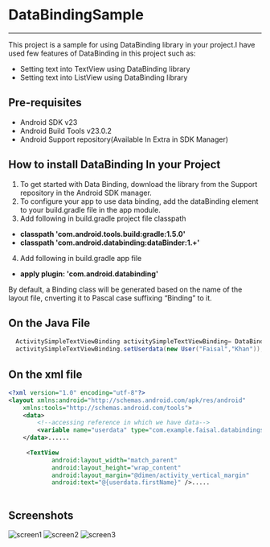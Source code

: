 # DataBindingSample
--------------
This project is a sample for using DataBinding library in your project.I have used few features of DataBinding in this project such as:

- Setting text into TextView using DataBinding library
- Setting text into ListView using DataBinding library


Pre-requisites
--------------

- Android SDK v23
- Android Build Tools v23.0.2
- Android Support repository(Available In Extra in SDK Manager)


How to install DataBinding In your Project
--------------
1. To get started with Data Binding, download the library from the Support repository in the Android SDK manager.
2. To configure your app to use data binding, add the dataBinding element to your build.gradle file in the app module.
3. Add following in build.gradle project file classpath 
  - **classpath 'com.android.tools.build:gradle:1.5.0'**
  - **classpath 'com.android.databinding:dataBinder:1.+'**
4. Add following in build.gradle app file <br>
 - **apply plugin: 'com.android.databinding'**

By default, a Binding class will be generated based on the name of the layout file, cnverting it to Pascal case suffixing “Binding” to it.
 
On the Java File
--------------
```java
  ActivitySimpleTextViewBinding activitySimpleTextViewBinding= DataBindingUtil.setContentView(this,R.layout.activity_simple_text_view);
  activitySimpleTextViewBinding.setUserdata(new User("Faisal","Khan"));
  ```
  
On the xml file
--------------
```xml
<?xml version="1.0" encoding="utf-8"?>
<layout xmlns:android="http://schemas.android.com/apk/res/android"
    xmlns:tools="http://schemas.android.com/tools">
    <data>
        <!--accessing reference in which we have data-->
        <variable name="userdata" type="com.example.faisal.databindingsample.Model.User" />
    </data>......
    
     <TextView
            android:layout_width="match_parent"
            android:layout_height="wrap_content"
            android:layout_margin="@dimen/activity_vertical_margin"
            android:text="@{userdata.firstName}" />.....
 
```
Screenshots
--------------
![screen1](https://cloud.githubusercontent.com/assets/7554816/13248837/a9837500-da46-11e5-85d6-4654f7120c68.png)
![screen2](https://cloud.githubusercontent.com/assets/7554816/13248839/a996fdd2-da46-11e5-8823-84e9a598b4ce.png)
![screen3](https://cloud.githubusercontent.com/assets/7554816/13248838/a9843f44-da46-11e5-96c1-d53d41a5d1c7.png)
